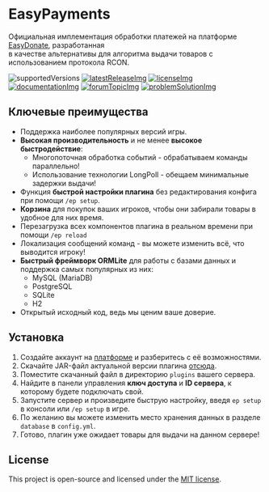 [platformSite]: https://easydonate.ru/

[supportedVersions]: https://img.shields.io/badge/%D0%B2%D0%B5%D1%80%D1%81%D0%B8%D1%8F%20%D0%B8%D0%B3%D1%80%D1%8B-1.8.X%20--%201.18.X-3BAF18?style=for-the-badge

[latestReleaseImg]: https://img.shields.io/github/v/release/EasyDonate/EasyPayments?color=3BAF18&label=%D0%B2%D0%B5%D1%80%D1%81%D0%B8%D1%8F%20%D0%BF%D0%BB%D0%B0%D0%B3%D0%B8%D0%BD%D0%B0&logo=github&sort=semver&style=for-the-badge
[latestRelease]: https://github.com/EasyDonate/EasyPayments/releases/latest

[licenseImg]: https://img.shields.io/github/license/EasyDonate/EasyPayments?label=%D0%BB%D0%B8%D1%86%D0%B5%D0%BD%D0%B7%D0%B8%D1%8F&color=3BAF18&style=for-the-badge
[license]: https://github.com/EasyDonate/EasyPayments/blob/main/LICENSE

[documentationImg]: https://img.shields.io/badge/%D0%B4%D0%BE%D0%BA%D1%83%D0%BC%D0%B5%D0%BD%D1%82%D0%B0%D1%86%D0%B8%D1%8F-gitbook-3BAF18?style=for-the-badge
[documentation]: https://docs.easypayments.easydonate.ru/

[forumTopicImg]: https://img.shields.io/badge/%D1%82%D0%B5%D0%BC%D0%B0%20%D0%BD%D0%B0%20%D1%84%D0%BE%D1%80%D1%83%D0%BC%D0%B5-easydonate-3BAF18?style=for-the-badge
[forumTopic]: https://forum.easydonate.ru/d/117-mc-easypayments-alternativnyy-sposob-vydachi-tovarov

[problemSolutionImg]: https://img.shields.io/badge/%D1%80%D0%B5%D1%88%D0%B5%D0%BD%D0%B8%D0%B5-%D0%BF%D1%80%D0%BE%D0%B1%D0%BB%D0%B5%D0%BC-3BAF18?style=for-the-badge
[problemSolution]: https://forum.easydonate.ru/d/117-mc-easypayments-alternativnyy-sposob-vydachi-tovarov/6

# EasyPayments
Официальная имплементация обработки платежей на платформе [EasyDonate][platformSite], разработанная<br>
в качестве альтернативы для алгоритма выдачи товаров с использованием протокола RCON.

![supportedVersions] [![latestReleaseImg]][latestRelease] [![licenseImg]][license]<br>
[![documentationImg]][documentation] [![forumTopicImg]][forumTopic] [![problemSolutionImg]][problemSolution]

## Ключевые преимущества
- Поддержка наиболее популярных версий игры.
- **Высокая производительность** и не менее **высокое быстродействие**:
  - Многопоточная обработка событий - обрабатываем команды параллельно!
  - Использование технологии LongPoll - обещаем минимальные задержки выдачи!
- Функция **быстрой настройки плагина** без редактирования конфига при помощи `/ep setup`.
- **Корзина** для покупок ваших игроков, чтобы они забирали товары в удобное для них время.
- Перезагрузка всех компонентов плагина в реальном времени при помощи `/ep reload`
- Локализация сообщений команд - вы можете изменить всё, что выводится игроку!
- **Быстрый фреймворк ORMLite** для работы с базами данных и поддержка самых популярных из них:
  - MySQL (MariaDB)
  - PostgreSQL
  - SQLite
  - H2
- Открытый исходный код, ведь мы ценим ваше доверие.

## Установка
1. Создайте аккаунт на [платформе][platformSite] и разберитесь с её возможностями.
2. Скачайте JAR-файл актуальной версии плагина [отсюда][latestRelease].
3. Поместите скачанный файл в директорию `plugins` вашего сервера.
4. Найдите в панели управления **ключ доступа** и **ID сервера**, к которому будете подключать свой.
5. Запустите сервер и произведите быструю настройку, введя `ep setup` в консоли или `/ep setup` в игре.
6. По желанию вы можете изменить место хранения данных в разделе `database` в `config.yml`.
7. Готово, плагин уже ожидает товары для выдачи на данном сервере!

## License
This project is open-source and licensed under the [MIT license][license].
